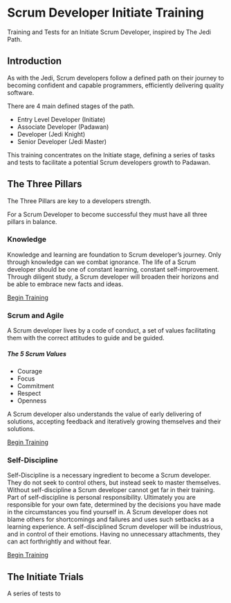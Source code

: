 # Scrum Developer Initiate Training
Training and Tests for an Initiate Scrum Developer, inspired by The Jedi Path.

## Introduction
As with the Jedi, 
Scrum developers follow a defined path on their journey to becoming confident and capable programmers, 
efficiently delivering quality software.

There are 4 main defined stages of the path.

- Entry Level Developer (Initiate)
- Associate Developer (Padawan)
- Developer (Jedi Knight)
- Senior Developer (Jedi Master)

This training concentrates on the Initiate stage, 
defining a series of tasks and tests to facilitate a potential Scrum developers growth to Padawan.

## The Three Pillars
The Three Pillars are key to a developers strength.

For a Scrum Developer to become successful they must have all three pillars in balance.

### Knowledge
Knowledge and learning are foundation to Scrum developer’s journey.
Only through knowledge can we combat ignorance. 
The life of a Scrum developer should be one of constant learning, constant self-improvement.
Through diligent study, a Scrum developer will broaden their horizons and be able to embrace new facts and ideas.

[Begin Training](./Three_Pillars/Knowledge.md)

### Scrum and Agile
A Scrum developer lives by a code of conduct, 
a set of values facilitating them with the correct attitudes to guide and be guided.
##### The 5 Scrum Values
- Courage
- Focus
- Commitment
- Respect
- Openness

A Scrum developer also understands the value of early delivering of solutions, 
accepting feedback and iteratively growing themselves and their solutions.

[Begin Training](./Three_Pillars/Scrum_and_Agile.md)

### Self-Discipline
Self-Discipline is a necessary ingredient to become a Scrum developer.
They do not seek to control others, but instead seek to master themselves.
Without self-discipline a Scrum developer cannot get far in their training.
Part of self-discipline is personal responsibility.
Ultimately you are responsible for your own fate, determined by the decisions you have made in the circumstances you find yourself in.
A Scrum developer does not blame others for shortcomings and failures and uses such setbacks as a learning experience.
A self-disciplined Scrum developer will be industrious, and in control of their emotions.
Having no unnecessary attachments, they can act forthrightly and without fear.

[Begin Training](./Three_Pillars/Self-Discipline)

   
## The Initiate Trials
A series of tests to 
